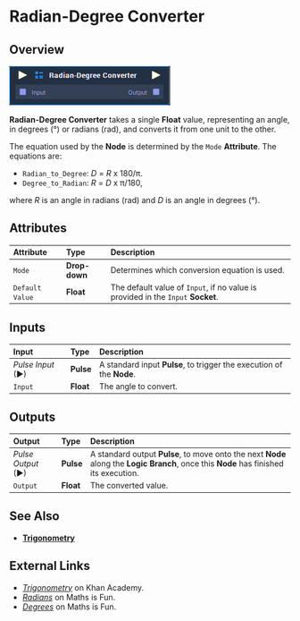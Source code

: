 # Radian-Degree Converter

## Overview

![The Radian-Degree Converter Node](../../../.gitbook/assets/radian-degree-converter-node.png)

**Radian-Degree Converter** takes a single **Float** value, representing an angle, in degrees \(°\) or radians \(rad\), and converts it from one unit to the other.

The equation used by the **Node** is determined by the `Mode` **Attribute**. The equations are:

* `Radian_to_Degree`: _D_ =  _R_ x 180/π.
* `Degree_to_Radian`: _R_ = _D_ x π/180,

where _R_ is an angle in radians \(rad\) and _D_ is an angle in degrees \(°\).

## Attributes

| Attribute | Type | Description |
| :--- | :--- | :--- |
| `Mode` | **Drop-down** | Determines which conversion equation is used. |
| `Default Value` | **Float** | The default value of `Input`, if no value is provided in the `Input` **Socket**. |

## Inputs

| Input | Type | Description |
| :--- | :--- | :--- |
| _Pulse Input_ \(►\) | **Pulse** | A standard input **Pulse**, to trigger the execution of the **Node**. |
| `Input` | **Float** | The angle to convert. |

## Outputs

| Output | Type | Description |
| :--- | :--- | :--- |
| _Pulse Output_ \(►\) | **Pulse** | A standard output **Pulse**, to move onto the next **Node** along the **Logic Branch**, once this **Node** has finished its execution. |
| `Output` | **Float** | The converted value. |

## See Also

* [**Trigonometry**](./)

## External Links

* [_Trigonometry_](https://www.khanacademy.org/math/trigonometry) on Khan Academy.
* [_Radians_](https://www.mathsisfun.com/geometry/radians.html) on Maths is Fun.
* [_Degrees_](https://www.mathsisfun.com/geometry/degrees.html) on Maths is Fun. 

